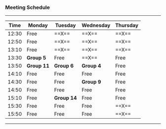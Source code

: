 ### Meeting Schedule

-----------------------------------------------------------
| Time  | Monday     | Tuesday     | Wednesday | Thursday |
|-------|----------- |-------------|-----------|----------|
| 12:30 | Free       |  ==X==      |   ==X==   |  ==X==   |
| 12:50 | Free       |  ==X==      |   ==X==   |  ==X==   |
| 13:10 | Free       |  ==X==      |   ==X==   |  ==X==   |
| 13:30 |**Group 5** | Free        |   ==X==   | Free     |
| 13:50 |**Group 11**| **Group 6** |**Group 4**| Free     |
| 14:10 | Free       | Free        | Free      | Free     |
| 14:30 | Free       | Free        |**Group 9**| Free     |
| 14:50 | Free       | Free        | Free      | Free     |
| 15:10 | Free       | **Group 14**| Free      | Free     |
| 15:30 | Free       | Free        | Free      |  ==X==   |
| 15:50 | Free       | Free        | Free      |  ==X==   |
-----------------------------------------------------------
